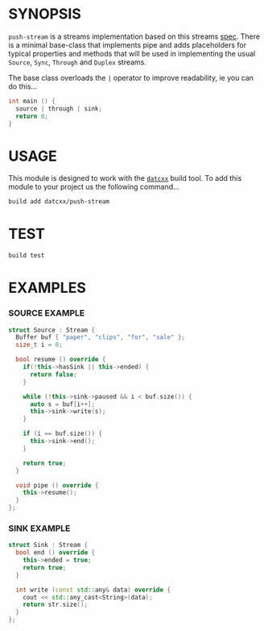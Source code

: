 # SYNOPSIS

`push-stream` is a streams implementation based on this streams [spec][1]. There
is a minimal base-class that implements pipe and adds placeholders for typical
properties and methods that will be used in implementing the usual `Source`,
`Sync`, `Through` and `Duplex` streams.

The base class overloads the `|` operator to improve readability, ie you can do 
this...

```c++
int main () {
  source | through | sink;
  return 0;
}
```


# USAGE
This module is designed to work with the [`datcxx`][0] build tool. To add this
module to your project us the following command...

```bash
build add datcxx/push-stream
```


# TEST

```bash
build test
```

# EXAMPLES

### SOURCE EXAMPLE

```c++
struct Source : Stream {
  Buffer buf { "paper", "clips", "for", "sale" };
  size_t i = 0;

  bool resume () override {
    if(!this->hasSink || this->ended) {
      return false;
    }

    while (!this->sink->paused && i < buf.size()) {
      auto s = buf[i++];
      this->sink->write(s);
    }

    if (i == buf.size()) {
      this->sink->end();
    }

    return true;
  }

  void pipe () override {
    this->resume();
  }
};
```

### SINK EXAMPLE

```c++
struct Sink : Stream {
  bool end () override {
    this->ended = true;
    return true;
  }

  int write (const std::any& data) override {
    cout << std::any_cast<String>(data);
    return str.size();
  }
};
```

[0]:https://github.com/datcxx/build
[1]:https://github.com/push-stream/push-stream
